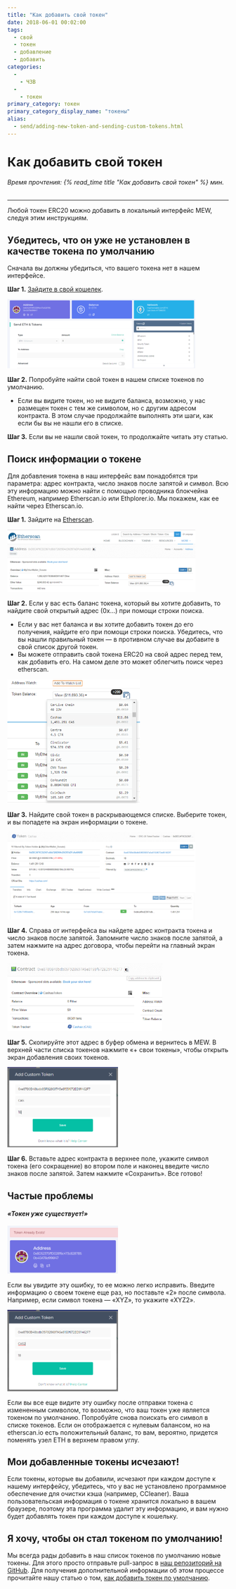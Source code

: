```yaml
---
title: "Как добавить свой токен"
date: 2018-06-01 00:02:00
tags:
  - свой
  - токен
  - добавление
  - добавить
categories:
  - 
    - ЧЗВ
  - 
    - токен
primary_category: токен
primary_category_display_name: "токены"
alias:
  - send/adding-new-token-and-sending-custom-tokens.html
---
```


# **Как добавить свой токен**

###### Время прочтения: {% read_time title "Как добавить свой токен" %} мин.

* * *

Любой токен ERC20 можно добавить в локальный интерфейс MEW, следуя этим инструкциям.

## **Убедитесь, что он уже не установлен в качестве токена по умолчанию**

Сначала вы должны убедиться, что вашего токена нет в нашем интерфейсе.

**Шаг 1.** [Зайдите в свой кошелек](/@@@@@@/getting-started/how-to-access-your-wallet/).

<img src="/images/posts/tokens/Custom1.png" width="85%" />

**Шаг 2.** Попробуйте найти свой токен в нашем списке токенов по умолчанию.

* Если вы видите токен, но не видите баланса, возможно, у нас размещен токен с тем же символом, но с другим адресом контракта. В этом случае продолжайте выполнять эти шаги, как если бы вы не нашли его в списке.

**Шаг 3.** Если вы не нашли свой токен, то продолжайте читать эту статью.

## **Поиск информации о токене**

Для добавления токена в наш интерфейс вам понадобятся три параметра: адрес контракта, число знаков после запятой и символ. Всю эту информацию можно найти с помощью проводника блокчейна Ethereum, например Etherscan.io или Ethplorer.io. Мы покажем, как ее найти через Etherscan.io.

**Шаг 1.** Зайдите на [Etherscan](https://etherscan.io).

<img src="/images/posts/tokens/Custom2.png" width="85%" />

**Шаг 2.** Если у вас есть баланс токена, который вы хотите добавить, то найдите свой открытый адрес (0x...) при помощи строки поиска.

* Если у вас нет баланса и вы хотите добавить токен до его получения, найдите его при помощи строки поиска. Убедитесь, что вы нашли правильный токен — в противном случае вы добавите в свой список другой токен.
* Вы можете отправить свой токена ERC20 на свой адрес перед тем, как добавить его. На самом деле это может облегчить поиск через etherscan.

<img src="/images/posts/tokens/Custom3.png" width="60%" />

**Шаг 3.** Найдите свой токен в раскрывающемся списке. Выберите токен, и вы попадете на экран информации о токене.

<img src="/images/posts/tokens/Custom4.png" width="85%" />

**Шаг 4.** Справа от интерфейса вы найдете адрес контракта токена и число знаков после запятой. Запомните число знаков после запятой, а затем нажмите на адрес договора, чтобы перейти на главный экран токена.

<img src="/images/posts/tokens/Custom5.png" width="70%" />

**Шаг 5.** Скопируйте этот адрес в буфер обмена и вернитесь в MEW. В верхней части списка токенов нажмите «+ свои токены», чтобы открыть экран добавления своих токенов.

<img src="/images/posts/tokens/Custom6.png" width="50%" />

**Шаг 6.** Вставьте адрес контракта в верхнее поле, укажите символ токена (его сокращение) во втором поле и наконец введите число знаков после запятой. Затем нажмите «Сохранить». Все готово!

## **Частые проблемы**

#### *«Токен уже существует!»*

<img src="/images/posts/tokens/Custom7.png" width="50%" />

Если вы увидите эту ошибку, то ее можно легко исправить. Введите информацию о своем токене еще раз, но поставьте «2» после символа. Например, если символ токена — «XYZ», то укажите «XYZ2».

<img src="/images/posts/tokens/Custom8.png" width="50%" />

Если вы все еще видите эту ошибку после отправки токена с измененным символом, то возможно, что ваш токен уже является токеном по умолчанию. Попробуйте снова поискать его символ в списке токенов. Если он отображается с нулевым балансом, но на etherscan.io есть положительный баланс, то вам, вероятно, придется поменять узел ETH в верхнем правом углу.

## **Мои добавленные токены исчезают!**

Если токены, которые вы добавили, исчезают при каждом доступе к нашему интерфейсу, убедитесь, что у вас не установлено программное обеспечение для очистки кэша (например, CCleaner). Ваша пользовательская информация о токене хранится локально в вашем браузере, поэтому эта программа удалит эту информацию, и вам нужно будет добавлять токен при каждом доступе к кошельку.

## **Я хочу, чтобы он стал токеном по умолчанию!**

Мы всегда рады добавить в наш список токенов по умолчанию новые токены. Для этого просто отправьте pull-запрос в [наш репозиторий на GitHub](https://github.com/MyEtherWallet/ethereum-lists/tree/master/src/tokens/eth). Для получения дополнительной информации об этом процессе прочитайте нашу статью о том, [как добавить токен по умолчанию](/@@@@@@/tokens/adding-token-as-a-default/).